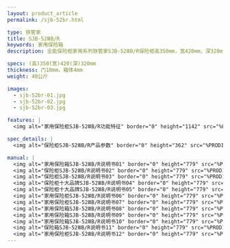 ```yaml
---
layout: product_article
permalink: /sjb-52br.html

type: 铁管家
title: SJB-52ⅢB/R
keywords: 家用保险箱
description: 全能保险柜家用系列铁管家SJB-52ⅢB/R保险柜高350mm，宽420mm，深320mm，净重40公斤，工艺与技术的完美结合，更精准可靠。

specs: (高)350(宽)420(深)320mm
thickness: 门10mm，箱体4mm
weight: 40公斤

images:
  - sjb-52br-01.jpg
  - sjb-52br-02.jpg
  - sjb-52br-03.jpg

features: |
  <img alt="家用保险柜SJB-52ⅢB/R功能特征" border="0" height="1142" src="%PRODIMGS%/sjb-gn.jpg" width="538" />

spec_details: |
  <img alt="保险柜SJB-52ⅢB/R产品参数" border="0" height="362" src="%PRODIMGS%/sjb-cpcs.jpg" width="538" />

manual: |
  <img alt="家用保险箱SJB-52ⅢB/R说明书01" border="0" height="779" src="%PRODIMGS%/sjb-sm01.jpg" width="528" />  
  <img alt="保险柜SJB-52ⅢB/R说明书02" border="0" height="779" src="%PRODIMGS%/sjb-sm02.jpg" width="528" />  
  <img alt="保险柜SJB-52ⅢB/R说明书03" border="0" height="779" src="%PRODIMGS%/sjb-sm03.jpg" width="528" />  
  <img alt="保险柜十大品牌SJB-52ⅢB/R说明书04" border="0" height="779" src="%PRODIMGS%/sjb-sm04.jpg" width="528" />  
  <img alt="保险柜十大品牌SJB-52ⅢB/R说明书05" border="0" height="779" src="%PRODIMGS%/sjb-sm05.jpg" width="528" />  
  <img alt="家用保险柜SJB-52ⅢB/R说明书06" border="0" height="779" src="%PRODIMGS%/sjb-sm06.jpg" width="528" />  
  <img alt="家用保险柜SJB-52ⅢB/R说明书07" border="0" height="779" src="%PRODIMGS%/sjb-sm07.jpg" width="528" />  
  <img alt="家用保险箱SJB-52ⅢB/R说明书08" border="0" height="779" src="%PRODIMGS%/sjb-sm08.jpg" width="528" />  
  <img alt="家用保险箱SJB-52ⅢB/R说明书09" border="0" height="779" src="%PRODIMGS%/sjb-sm09.jpg" width="528" />  
  <img alt="家用保险箱SJB-52ⅢB/R说明书10" border="0" height="779" src="%PRODIMGS%/sjb-sm10.jpg" width="528" />  
  <img alt="保险箱SJB-52ⅢB/R说明书11" border="0" height="779" src="%PRODIMGS%/sjb-sm11.jpg" width="528" />  
  <img alt="家用保险柜SJB-52ⅢB/R说明书12" border="0" height="779" src="%PRODIMGS%/sjb-sm12.jpg" width="528" />
---
```

